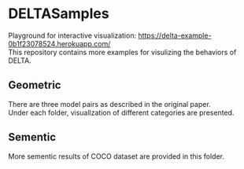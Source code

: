 # DELTASamples
Playground for interactive visualization: https://delta-example-0b1f23078524.herokuapp.com/ <br /> 
This repository contains more examples for visulizing the behaviors of DELTA.

## Geometric
There are three model pairs as described in the original paper.<br /> 
Under each folder, visuallzation of different categories are presented.

## Sementic
More sementic results of COCO dataset are provided in this folder.

